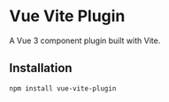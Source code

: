 # Vue Vite Plugin

A Vue 3 component plugin built with Vite.

## Installation

```sh
npm install vue-vite-plugin
